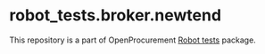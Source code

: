 # robot_tests.broker.newtend

This repository is a part of OpenProcurement [Robot tests] package.

[Robot tests]: https://github.com/openprocurement/robot_tests
